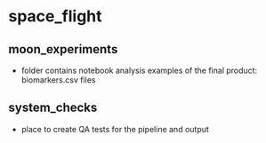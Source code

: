 # space_flight

## moon_experiments
* folder contains notebook analysis examples of the final product: biomarkers.csv files

## system_checks
* place to create QA tests for the pipeline and output 
